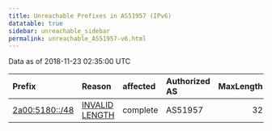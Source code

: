 ```yaml
---
title: Unreachable Prefixes in AS51957 (IPv6)
datatable: true
sidebar: unreachable_sidebar
permalink: unreachable_AS51957-v6.html
---
```


Data as of 2018-11-23 02:35:00 UTC


<div class="datatable-begin"></div>

| Prefix                                                 | Reason                                                                                                   | affected   | Authorized AS   |   MaxLength | Anchor                                         |   unreachable /48s |
|:-------------------------------------------------------|:---------------------------------------------------------------------------------------------------------|:-----------|:----------------|------------:|:-----------------------------------------------|-------------------:|
| [2a00:5180::/48](https://stat.ripe.net/2a00:5180::/48) | [INVALID LENGTH](https://rpki-validator.ripe.net/announcement-preview?asn=AS51957&prefix=2a00:5180::/48) | complete   | AS51957         |          32 | [RIPE](unreachable_RIPE_NCC_RPKI_Root-v6.html) |                  1 |

<div class="datatable-end"></div>